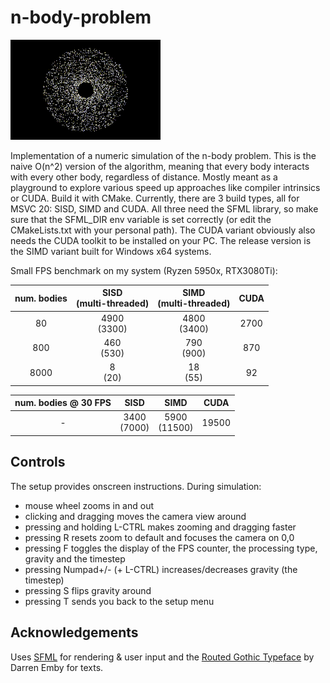 # n-body-problem

![nbody](output.gif)

Implementation of a numeric simulation of the n-body problem. This is the naive O(n^2) version of the algorithm, meaning that every body interacts with every other body, regardless of distance. Mostly meant as a playground to explore various speed up approaches like compiler intrinsics or CUDA.
Build it with CMake. Currently, there are 3 build types, all for MSVC 20: SISD, SIMD and CUDA. All three need the SFML library, so make sure that the SFML_DIR env variable is set correctly (or edit the CMakeLists.txt with your personal path). The CUDA variant obviously also needs the CUDA toolkit to be installed on your PC.
The release version is the SIMD variant built for Windows x64 systems.

Small FPS benchmark on my system (Ryzen 5950x, RTX3080Ti):

| num. bodies | SISD <br> (multi-threaded) | SIMD <br> (multi-threaded) | CUDA |
|:-------------:|:------:|:------:|:------:|
| 80          |   4900 <br> (3300)  |   4800 <br> (3400)   |   2700   |
| 800         |   460 <br> (530)  |   790 <br> (900)  |   870   |
| 8000        |   8 <br> (20)  |   18 <br> (55)  |    92  |

| num. bodies @ 30 FPS | SISD | SIMD | CUDA |
|:-------------:|:------:|:------:|:------:|
| -         |   3400 <br> (7000)  |   5900 <br> (11500)   |   19500   |



## Controls

The setup provides onscreen instructions. During simulation:
- mouse wheel zooms in and out
- clicking and dragging moves the camera view around
- pressing and holding L-CTRL makes zooming and dragging faster
- pressing R resets zoom to default and focuses the camera on 0,0
- pressing F toggles the display of the FPS counter, the processing type, gravity and the timestep
- pressing Numpad+/- (+ L-CTRL) increases/decreases gravity (the timestep)
- pressing S flips gravity around
- pressing T sends you back to the setup menu

## Acknowledgements

Uses [SFML](https://www.sfml-dev.org/index.php) for rendering & user input and the [Routed Gothic Typeface](https://github.com/dse/routed-gothic) by Darren Emby for texts.